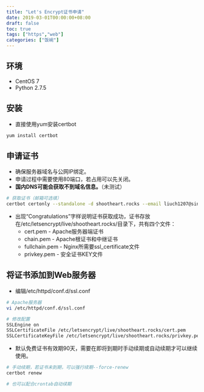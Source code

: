 ```yaml
---
title: "Let's Encrypt证书申请"
date: 2019-03-01T00:00:00+08:00
draft: false
toc: true
tags: ["https","web"]
categories: ["饭碗"]
---
```



## 环境

+ CentOS 7
+ Python 2.7.5

## 安装

+ 直接使用yum安装certbot

``` bash
yum install certbot
```

## 申请证书

+ 确保服务器域名与公网IP绑定。
+ 申请过程中需要使用80端口，若占用可以先关闭。
+ **国内DNS可能会获取不到域名信息。**（未测试）

``` bash
# 获取证书（邮箱可选填）
certbot certonly --standalone -d shootheart.rocks --email liuch1207@sina.com
```

+ 出现“Congratulations”字样说明证书获取成功，证书存放在/etc/letsencrypt/live/shootheart.rocks/目录下，共有四个文件：
  + cert.pem  - Apache服务器端证书
  + chain.pem  - Apache根证书和中继证书
  + fullchain.pem  - Nginx所需要ssl_certificate文件
  + privkey.pem - 安全证书KEY文件

## 将证书添加到Web服务器

+ 编辑/etc/httpd/conf.d/ssl.conf

``` bash
# Apache服务器
vi /etc/httpd/conf.d/ssl.conf

# 修改配置
SSLEngine on
SSLCertificateFile /etc/letsencrypt/live/shootheart.rocks/cert.pem
SSLCertificateKeyFile /etc/letsencrypt/live/shootheart.rocks/privkey.pem
```

+ 默认免费证书有效期90天，需要在即将到期时手动续期或自动续期才可以继续使用。

``` bash
# 手动续期，若证书未到期，可以强行续期--force-renew
certbot renew

# 也可以配合crontab自动续期
```

